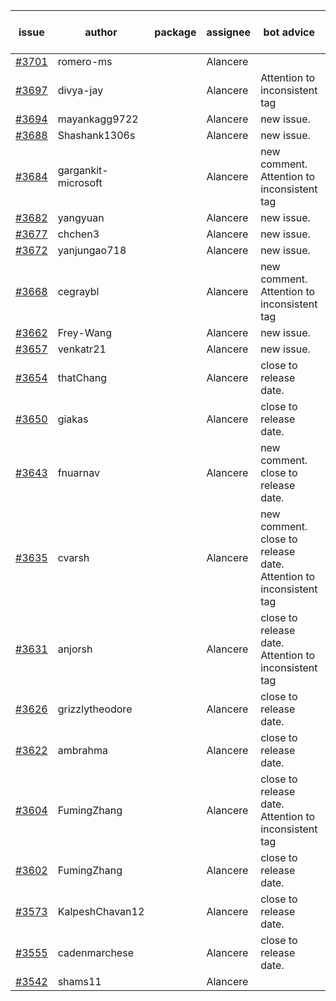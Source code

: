 | issue | author | package | assignee | bot advice | created date of issue | target release date | date from target |
| ------ | ------ | ------ | ------ | ------ | ------ | ------ | :-----: |
| [#3701](https://github.com/Azure/sdk-release-request/issues/3701) | romero-ms |  | Alancere |  | 01-24 |  | 0 |
| [#3697](https://github.com/Azure/sdk-release-request/issues/3697) | divya-jay |  | Alancere | Attention to inconsistent tag | 01-24 | 02-24 |  |
| [#3694](https://github.com/Azure/sdk-release-request/issues/3694) | mayankagg9722 |  | Alancere | new issue. | 01-24 | 02-24 |  |
| [#3688](https://github.com/Azure/sdk-release-request/issues/3688) | Shashank1306s |  | Alancere | new issue. | 01-24 | 02-24 |  |
| [#3684](https://github.com/Azure/sdk-release-request/issues/3684) | gargankit-microsoft |  | Alancere | new comment. Attention to inconsistent tag | 01-23 | 02-24 |  |
| [#3682](https://github.com/Azure/sdk-release-request/issues/3682) | yangyuan |  | Alancere | new issue. | 01-22 | 02-24 |  |
| [#3677](https://github.com/Azure/sdk-release-request/issues/3677) | chchen3 |  | Alancere | new issue. | 01-19 | 02-24 |  |
| [#3672](https://github.com/Azure/sdk-release-request/issues/3672) | yanjungao718 |  | Alancere | new issue. | 01-18 | 02-24 |  |
| [#3668](https://github.com/Azure/sdk-release-request/issues/3668) | cegraybl |  | Alancere | new comment. Attention to inconsistent tag | 01-17 | 02-24 |  |
| [#3662](https://github.com/Azure/sdk-release-request/issues/3662) | Frey-Wang |  | Alancere | new issue. | 01-16 | 02-24 |  |
| [#3657](https://github.com/Azure/sdk-release-request/issues/3657) | venkatr21 |  | Alancere | new issue. | 01-16 | 02-24 |  |
| [#3654](https://github.com/Azure/sdk-release-request/issues/3654) | thatChang |  | Alancere | close to release date.  | 01-12 | 01-27 | 1 |
| [#3650](https://github.com/Azure/sdk-release-request/issues/3650) | giakas |  | Alancere | close to release date.  | 01-12 | 01-27 | 1 |
| [#3643](https://github.com/Azure/sdk-release-request/issues/3643) | fnuarnav |  | Alancere | new comment. close to release date.  | 01-11 | 01-27 | 1 |
| [#3635](https://github.com/Azure/sdk-release-request/issues/3635) | cvarsh |  | Alancere | new comment. close to release date.  Attention to inconsistent tag | 01-11 | 01-27 | 1 |
| [#3631](https://github.com/Azure/sdk-release-request/issues/3631) | anjorsh |  | Alancere | close to release date.  Attention to inconsistent tag | 01-10 | 01-27 | 1 |
| [#3626](https://github.com/Azure/sdk-release-request/issues/3626) | grizzlytheodore |  | Alancere | close to release date.  | 01-10 | 01-27 | 1 |
| [#3622](https://github.com/Azure/sdk-release-request/issues/3622) | ambrahma |  | Alancere | close to release date.  | 01-05 | 01-27 | 1 |
| [#3604](https://github.com/Azure/sdk-release-request/issues/3604) | FumingZhang |  | Alancere | close to release date.  Attention to inconsistent tag | 12-28 | 01-27 | 1 |
| [#3602](https://github.com/Azure/sdk-release-request/issues/3602) | FumingZhang |  | Alancere | close to release date.  | 12-28 | 01-27 | 1 |
| [#3573](https://github.com/Azure/sdk-release-request/issues/3573) | KalpeshChavan12 |  | Alancere | close to release date.  | 12-19 | 01-27 | 1 |
| [#3555](https://github.com/Azure/sdk-release-request/issues/3555) | cadenmarchese |  | Alancere | close to release date.  | 12-09 | 01-27 | 1 |
| [#3542](https://github.com/Azure/sdk-release-request/issues/3542) | shams11 |  | Alancere |  | 12-07 | 12-23 |  |
